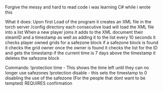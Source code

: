 Forgive the messy and hard to read code i was learning C# while i wrote this

What it does:
Upon first Load of the program it creates an XML file in the torch server /config directory
each consecutive load will load the XML file into a list
When a new player joins it adds to the XML document their steamID and a timestamp as well as adding it to the list
every 10 seconds it checks player owned grids for a safezone block
if a safezone block is found it checks the grid owner
once the owner is found it checks the list for the ID and gets the timestamp if the current time is 7 days above the timestamp it deletes the safezone block

Commands:
!protection time - This shows the time left until they can no longer use safezones
!protection disable - this sets the timestamp to 0 disabling the use of the safezone (For the people that dont want to be tempted) REQUIRES confirmation
